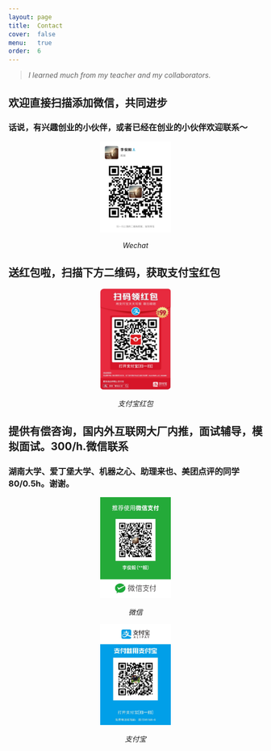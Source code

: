 ```yaml
---
layout: page
title:  Contact
cover:  false
menu:   true
order:  6
---
```

> _I learned much from my teacher and my collaborators._
>


## 欢迎直接扫描添加微信，共同进步
### 话说，有兴趣创业的小伙伴，或者已经在创业的小伙伴欢迎联系～
<!-- 我对于一些和教育相关的AI岗位非常感兴趣。除此以外，也对物联网，智慧家居，语音相关保持浓烈的兴趣，如果你能看到这一条，我相信我们可以有很好的沟通。 -->
<p align="center">
    <img src="https://raw.githubusercontent.com/DukeEnglish/Dukeenglish.github.io/master/assets/QRcode/weixinQR.jpeg" alt="Sample"  width="140" height="180">
    <p align="center">
        <em>Wechat</em>
    </p>
</p>



## 送红包啦，扫描下方二维码，获取支付宝红包
<p align="center">
    <img src="https://raw.githubusercontent.com/DukeEnglish/Dukeenglish.github.io/master/assets/QRcode/zhifubaohongbao.jpeg" alt="Sample"  width="140" height="200">
    <p align="center">
        <em>支付宝红包</em>
    </p>
</p>



## 提供有偿咨询，国内外互联网大厂内推，面试辅导，模拟面试。300/h.微信联系
### 湖南大学、爱丁堡大学、机器之心、助理来也、美团点评的同学80/0.5h。谢谢。
<p align="center">
    <img src="https://raw.githubusercontent.com/DukeEnglish/Dukeenglish.github.io/master/assets/QRcode/wexin.jpeg" alt="Sample"  width="140" height="200">
    <p align="center">
        <em>微信</em>
    </p>
</p>
<p align="center">
    <img src="https://raw.githubusercontent.com/DukeEnglish/Dukeenglish.github.io/master/assets/QRcode/zhifubao.jpeg" alt="Sample"  width="140" height="200">
    <p align="center">
        <em>支付宝</em>
    </p>
</p>
